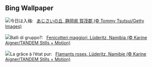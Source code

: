 ## Bing Wallpaper
![](https://www.bing.com/th?id=OHR.Hydrangea2025_JA-JP6293958044_UHD.jpg&w=1000)今日は入梅:&nbsp;&ensp;[あじさいの丘, 静岡県 賀茂郡 (© Tommy Tsutsui/Getty Images)](https://www.bing.com/th?id=OHR.Hydrangea2025_JA-JP6293958044_UHD.jpg)
<br><br/>
![](https://www.bing.com/th?id=OHR.FlamingosNamibia_IT-IT6908243385_UHD.jpg&w=1000)Balli di gruppo?:&nbsp;&ensp;[Fenicotteri maggiori, Lüderitz, Namibia (© Karine Aigner/TANDEM Stills + Motion)](https://www.bing.com/th?id=OHR.FlamingosNamibia_IT-IT6908243385_UHD.jpg)
<br><br/>
![](https://www.bing.com/th?id=OHR.FlamingosNamibia_FR-FR3406043223_UHD.jpg&w=1000)La grâce à l’état pur:&nbsp;&ensp;[Flamants roses, Lüderitz, Namibie (© Karine Aigner/TANDEM Stills + Motion)](https://www.bing.com/th?id=OHR.FlamingosNamibia_FR-FR3406043223_UHD.jpg)
<br><br/>
